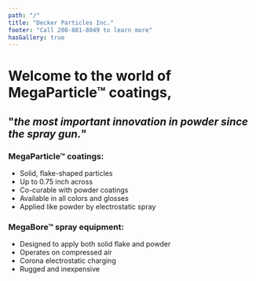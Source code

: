```yaml
---
path: "/"
title: "Decker Particles Inc."
footer: "Call 208-881-8049 to learn more"
hasGallery: true
---
```


# Welcome to the world of MegaParticle™ coatings,
## "*the most important innovation in powder since the spray gun.*"

### MegaParticle™ coatings:
+ Solid, flake-shaped particles
+ Up to 0.75 inch across
+ Co-curable with powder coatings
+ Available in all colors and glosses
+ Applied like powder by electrostatic spray

### MegaBore™ spray equipment:
+ Designed to apply both solid flake and powder
+ Operates on compressed air
+ Corona electrostatic charging
+ Rugged and inexpensive
